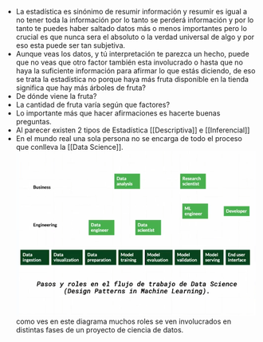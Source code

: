- La estadística es sinónimo de resumir información y resumir es igual a no tener toda la información por lo tanto se perderá información y por lo tanto te puedes haber saltado datos más o menos importantes pero lo crucial es que nunca sera el absoluto o la verdad universal de algo y por eso esta puede ser tan subjetiva.
- Aunque veas los datos, y tú interpretación te parezca un hecho, puede que no veas que otro factor también esta involucrado o hasta que no haya la suficiente información para afirmar lo que estás diciendo, de eso se trata la estadística no porque haya más fruta disponible en la tienda significa que hay más árboles de fruta?
- De dónde viene la fruta?
- La cantidad de fruta varía según que factores?
- Lo importante más que hacer afirmaciones es hacerte buenas preguntas.
- Al parecer existen 2 tipos de Estadística [[Descriptiva]] e [[Inferencial]]
- En el mundo real una sola persona no se encarga de todo el proceso que conlleva la [[Data Science]].
  ![image.png](../assets/image_1667938816110_0.png)
  como ves en este diagrama muchos roles se ven involucrados en distintas fases de un proyecto de ciencia de datos.